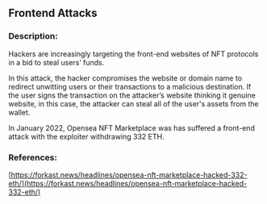 ## Frontend Attacks

### Description:

Hackers are increasingly targeting the front-end websites of NFT protocols in a bid to steal users’ funds. 

In this attack, the hacker compromises the website or domain name to redirect unwitting users or their transactions to a malicious destination. If the user signs the transaction on the attacker’s website thinking it genuine website, in this case, the attacker can steal all of the user's assets from the wallet.

In January 2022, Opensea NFT Marketplace was has suffered a front-end attack with the exploiter withdrawing 332 ETH.

### References:

[https://forkast.news/headlines/opensea-nft-marketplace-hacked-332-eth/](https://forkast.news/headlines/opensea-nft-marketplace-hacked-332-eth/)
